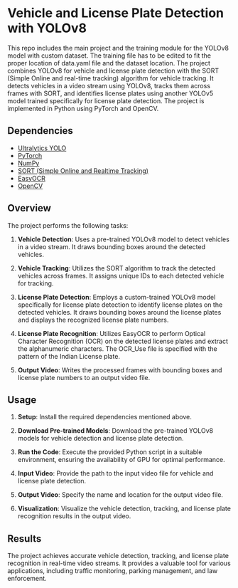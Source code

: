 

# Vehicle and License Plate Detection with YOLOv8

This repo includes the main project and the training module for the YOLOv8 model with custom dataset. The training file has to be edited to fit the proper location of data.yaml file and the dataset location.
The project combines YOLOv8 for vehicle and license plate detection with the SORT (Simple Online and real-time tracking) algorithm for vehicle tracking. It detects vehicles in a video stream using YOLOv8, tracks them across frames with SORT, and identifies license plates using another YOLOv5 model trained specifically for license plate detection. The project is implemented in Python using PyTorch and OpenCV.

## Dependencies

- [Ultralytics YOLO](https://github.com/ultralytics/yolov8)
- [PyTorch](https://pytorch.org/)
- [NumPy](https://numpy.org/)
- [SORT (Simple Online and Realtime Tracking)](https://github.com/abewley/sort)
- [EasyOCR](https://github.com/JaidedAI/EasyOCR)
- [OpenCV](https://opencv.org/)

## Overview

The project performs the following tasks:

1. **Vehicle Detection**: Uses a pre-trained YOLOv8 model to detect vehicles in a video stream. It draws bounding boxes around the detected vehicles.

2. **Vehicle Tracking**: Utilizes the SORT algorithm to track the detected vehicles across frames. It assigns unique IDs to each detected vehicle for tracking.

3. **License Plate Detection**: Employs a custom-trained YOLOv8 model specifically for license plate detection to identify license plates on the detected vehicles. It draws bounding boxes around the license plates and displays the recognized license plate numbers.

4. **License Plate Recognition**: Utilizes EasyOCR to perform Optical Character Recognition (OCR) on the detected license plates and extract the alphanumeric characters. The OCR_Use file is specified with the pattern of the Indian License plate.
   
5. **Output Video**: Writes the processed frames with bounding boxes and license plate numbers to an output video file.

## Usage

1. **Setup**: Install the required dependencies mentioned above.

2. **Download Pre-trained Models**: Download the pre-trained YOLOv8 models for vehicle detection and license plate detection.

3. **Run the Code**: Execute the provided Python script in a suitable environment, ensuring the availability of GPU for optimal performance.

4. **Input Video**: Provide the path to the input video file for vehicle and license plate detection.

5. **Output Video**: Specify the name and location for the output video file.

6. **Visualization**: Visualize the vehicle detection, tracking, and license plate recognition results in the output video.

## Results

The project achieves accurate vehicle detection, tracking, and license plate recognition in real-time video streams. It provides a valuable tool for various applications, including traffic monitoring, parking management, and law enforcement.

